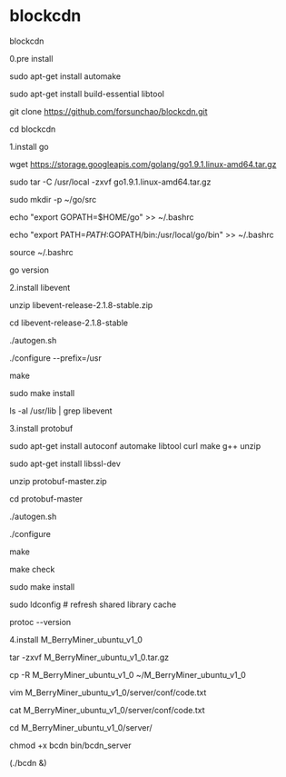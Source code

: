 # blockcdn
blockcdn

0.pre install

sudo apt-get install automake

sudo apt-get install build-essential libtool

git clone https://github.com/forsunchao/blockcdn.git

cd blockcdn

1.install go

wget https://storage.googleapis.com/golang/go1.9.1.linux-amd64.tar.gz

sudo tar -C /usr/local -zxvf go1.9.1.linux-amd64.tar.gz

sudo mkdir -p ~/go/src

echo "export GOPATH=$HOME/go" >> ~/.bashrc

echo "export PATH=$PATH:$GOPATH/bin:/usr/local/go/bin" >> ~/.bashrc

source ~/.bashrc

go version

2.install libevent

unzip libevent-release-2.1.8-stable.zip

cd libevent-release-2.1.8-stable

./autogen.sh

./configure --prefix=/usr

make

sudo make install

ls -al /usr/lib | grep libevent

3.install protobuf

sudo apt-get install autoconf automake libtool curl make g++ unzip

sudo apt-get install libssl-dev

unzip protobuf-master.zip

cd protobuf-master

./autogen.sh

./configure

make

make check

sudo make install

sudo ldconfig # refresh shared library cache

protoc --version

4.install M_BerryMiner_ubuntu_v1_0

tar -zxvf M_BerryMiner_ubuntu_v1_0.tar.gz

cp -R M_BerryMiner_ubuntu_v1_0 ~/M_BerryMiner_ubuntu_v1_0

vim M_BerryMiner_ubuntu_v1_0/server/conf/code.txt

cat M_BerryMiner_ubuntu_v1_0/server/conf/code.txt

cd M_BerryMiner_ubuntu_v1_0/server/

chmod +x bcdn bin/bcdn_server

(./bcdn &)







